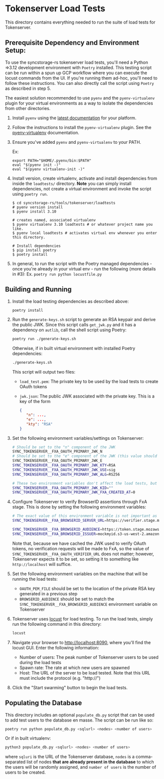 # Tokenserver Load Tests

This directory contains everything needed to run the suite of load tests for Tokenserver.

## Prerequisite Dependency and Environment Setup:
To use the syncstorage-rs tokenserver load tests, you'll need a Python =>3.12 development environment with `Poetry` installed. This testing script can be run within a spun up GCP workflow where you can execute the locust commands from the UI. If you're running them ad-hoc, you'll need to follow these instructions. You can also directly call the script using `Poetry` as described in step 5.

The easiest solution recommended to use `pyenv` and the `pyenv-virtualenv` plugin for your virtual environments
as a way to isolate the dependencies from other directories.
1. Install `pyenv` using the [latest documentation](https://github.com/pyenv/pyenv#installation) for your platform.
2. Follow the instructions to install the `pyenv-virtualenv` plugin.
See the [pyenv-virtualenv](https://github.com/pyenv/pyenv-virtualenv) documentation.
3. Ensure you've added `pyenv` and `pyenv-virtualenv` to your PATH.

    Ex:
    ```shell
    export PATH="$HOME/.pyenv/bin:$PATH"
    eval "$(pyenv init -)"
    eval "$(pyenv virtualenv-init -)"
    ```
4. Install version, create virtualenv, activate and install dependencies from inside the `loadtests/` directory.
**Note** you can simply install dependencies, not create a virtual environment and invoke the script using `poetry run`.

    ```shell
    $ cd syncstorage-rs/tools/tokenserver/loadtests
    # pyenv version install
    $ pyenv install 3.10

    # creates named, associated virtualenv
    $ pyenv virtualenv 3.10 loadtests # or whatever project name you like.
    $ pyenv local loadtests # activates virtual env whenever you enter this directory. 

    # Install dependencies
    $ pip install poetry
    $ poetry install
    ```

5. In general, to run the script with the Poetry managed dependencies - once you're already in your virtual env - run the following (more details in #3):
Ex. `poetry run python locustfile.py`


## Building and Running

1. Install the load testing dependencies as described above:

   ```sh
   poetry install
   ```

2. Run the `generate-keys.sh` script to generate an RSA keypair and derive the public JWK.
   Since this script calls `get_jwk.py` and it has a dependency on `autlib`, call the shell script using Poetry:

      ```sh
   poetry run ./generate-keys.sh 
   ```

   Otherwise, if in built virtual environment with installed Poetry dependencies:
   
   ```sh
   ./generate-keys.sh
   ```

   This script will output two files:

   - `load_test.pem`: The private key to be used by the load tests to create OAuth tokens
   - `jwk.json`: The public JWK associated with the private key. This is a key of the form

     ```json
     {
        "n": ...,
        "e": ...,
        "kty": "RSA"
     }
     ```

3. Set the following environment variables/settings on Tokenserver:

   ```sh
   # Should be set to the "n" component of the JWK
   SYNC_TOKENSERVER__FXA_OAUTH_PRIMARY_JWK_N
   # Should be set to the "e" component of the JWK (this value should almost always be "AQAB")
   SYNC_TOKENSERVER__FXA_OAUTH_PRIMARY_JWK_E
   SYNC_TOKENSERVER__FXA_OAUTH_PRIMARY_JWK_KTY=RSA
   SYNC_TOKENSERVER__FXA_OAUTH_PRIMARY_JWK_USE=sig
   SYNC_TOKENSERVER__FXA_OAUTH_PRIMARY_JWK_ALG=RS256

   # These two environment variables don't affect the load tests, but they need to be set:
   SYNC_TOKENSERVER__FXA_OAUTH_PRIMARY_JWK_KID=""
   SYNC_TOKENSERVER__FXA_OAUTH_PRIMARY_JWK_FXA_CREATED_AT=0
   ```

4. Configure Tokenserver to verify BrowserID assertions through FxA stage. This is done by setting the following environment variables:

   ```sh
   # The exact value of this environment variable is not important as long as it matches the `BROWSERID_AUDIENCE` environment variable set on the machine running the load tests, as described below
   SYNC_TOKENSERVER__FXA_BROWSERID_SERVER_URL=https://verifier.stage.mozaws.net/v2

   SYNC_TOKENSERVER__FXA_BROWSERID_AUDIENCE=https://token.stage.mozaws.net
   SYNC_TOKENSERVER__FXA_BROWSERID_ISSUER=mockmyid.s3-us-west-2.amazonaws.com
   ```

   Note that, because we have cached the JWK used to verify OAuth tokens, no verification requests will be made to FxA, so the value of `SYNC_TOKENSERVER__FXA_OAUTH_VERIFIER_URL` does not matter; however, Tokenserver expects it to be set, so setting it to something like `http://localhost` will suffice.

5. Set the following environment variables on the machine that will be running the load tests:

   - `OAUTH_PEM_FILE` should be set to the location of the private RSA key generated in a previous step
   - `BROWSERID_AUDIENCE` should be set to match the `SYNC_TOKENSERVER__FXA_BROWSERID_AUDIENCE` environment variable on Tokenserver

6. Tokenserver uses [locust](https://locust.io/) for load testing. To run the load tests, simply run the following command in this directory:

   ```sh
   locust
   ```

7. Navigate your browser to <http://localhost:8090>, where you'll find the locust GUI. Enter the following information:

   - Number of users: The peak number of Tokenserver users to be used during the load tests
   - Spawn rate: The rate at which new users are spawned
   - Host: The URL of the server to be load tested. Note that this URL must include the protocol (e.g. "http://")

8. Click the "Start swarming" button to begin the load tests.

## Populating the Database

This directory includes an optional `populate_db.py` script that can be used to add test users to the database en masse. The script can be run like so:

```sh
poetry run python populate_db.py <sqlurl> <nodes> <number of users>
```

Or if in built virtualenv:
```sh
python3 populate_db.py <sqlurl> <nodes> <number of users>
```

where `sqluri` is the URL of the Tokenserver database, `nodes` is a comma-separated list of nodes **that are already present in the database** to which the users will be randomly assigned, and `number of users` is the number of users to be created.
